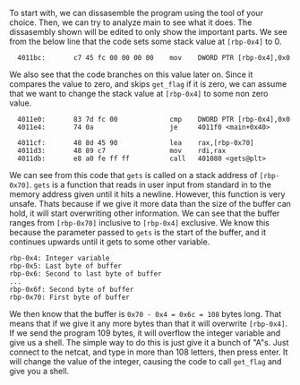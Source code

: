 To start with, we can dissasemble the program using the tool of your choice.
Then, we can try to analyze main to see what it does. The dissasembly shown will
be edited to only show the important parts. We see from the below line that the
code sets some stack value at `[rbp-0x4]` to 0.

`  4011bc:       c7 45 fc 00 00 00 00    mov    DWORD PTR [rbp-0x4],0x0`

We also see that the code branches on this value later on. Since it compares the
value to zero, and skips `get_flag` if it is zero, we can assume that we want to
change the stack value at `[rbp-0x4]` to some non zero value.

```
  4011e0:       83 7d fc 00             cmp    DWORD PTR [rbp-0x4],0x0
  4011e4:       74 0a                   je     4011f0 <main+0x40>

```

```
  4011cf:       48 8d 45 90             lea    rax,[rbp-0x70]
  4011d3:       48 89 c7                mov    rdi,rax
  4011db:       e8 a0 fe ff ff          call   401080 <gets@plt>
```

We can see from this code that `gets` is called on a stack address of
`[rbp-0x70]`. `gets` is a function that reads in user input from standard in to
the memory address given until it hits a newline. However, this function is very
unsafe. Thats because if we give it more data than the size of the buffer can
hold, it will start overwriting other information. We can see that the buffer
ranges from `[rbp-0x70]` inclusive to `[rbp-0x4]` exclusive. We know this
because the parameter passed to `gets` is the start of the buffer, and it
continues upwards until it gets to some other variable.

```
rbp-0x4: Integer variable
rbp-0x5: Last byte of buffer
rbp-0x6: Second to last byte of buffer
...
rbp-0x6f: Second byte of buffer
rbp-0x70: First byte of buffer
```

We then know that the buffer is `0x70 - 0x4 = 0x6c = 108` bytes long. That means
that if we give it any more bytes than that it will overwrite `[rbp-0x4]`. If we
send the program 109 bytes, it will overflow the integer variable and give us a
shell. The simple way to do this is just give it a bunch of "A"s. Just connect
to the netcat, and type in more than 108 letters, then press enter. It will
change the value of the integer, causing the code to call `get_flag` and give
you a shell.

